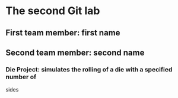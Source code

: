 # The second Git lab
## First team member: first name
## Second team member: second name
### Die Project: simulates the rolling of a die with a specified number of
sides